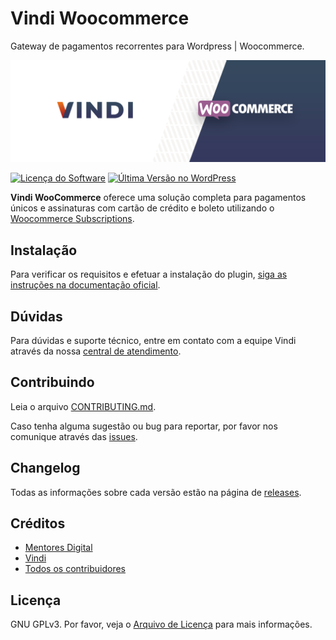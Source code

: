 # Vindi Woocommerce

Gateway de pagamentos recorrentes para Wordpress | Woocommerce.

![Banner](./assets/banner.png)

[![Licença do Software][badge-license]](LICENSE)
[![Última Versão no WordPress][badge-version]][link-version]

**Vindi WooCommerce** oferece uma solução completa para pagamentos únicos e assinaturas com cartão de crédito e boleto utilizando o [Woocommerce Subscriptions](https://www.woothemes.com/products/woocommerce-subscriptions/).

## Instalação

Para verificar os requisitos e efetuar a instalação do plugin, [siga as instruções na documentação oficial](https://atendimento.vindi.com.br/hc/pt-br/articles/227335608).

## Dúvidas

Para dúvidas e suporte técnico, entre em contato com a equipe Vindi através da nossa [central de atendimento](https://atendimento.vindi.com.br/hc/pt-br).

## Contribuindo
Leia o arquivo [CONTRIBUTING.md](CONTRIBUTING.md).

Caso tenha alguma sugestão ou bug para reportar, por favor nos comunique através das [issues](https://github.com/vindi/vindi-woocommerce/issues).

## Changelog
Todas as informações sobre cada versão estão na página de [releases](https://github.com/vindi/vindi-woocommerce/releases).

## Créditos

- [Mentores Digital](https://mentores.com.br)
- [Vindi](https://vindi.com.br)
- [Todos os contribuidores](https://github.com/vindi/vindi-woocommerce/graphs/contributors)

## Licença

GNU GPLv3. Por favor, veja o [Arquivo de Licença](LICENSE) para mais informações.

[badge-license]: https://img.shields.io/badge/license-GPLv3-blue.svg
[badge-version]: https://img.shields.io/wordpress/plugin/v/vindi-woocommerce-subscriptions.svg
[badge-rates]: https://img.shields.io/wordpress/plugin/r/vindi-woocommerce-subscriptions.svg
[badge-downloads]: https://img.shields.io/wordpress/plugin/dt/vindi-woocommerce-subscriptions.svg
[link-version]: https://wordpress.org/plugins/vindi-woocommerce-subscriptions/
[link-rates]: https://wordpress.org/support/view/plugin-reviews/vindi-woocommerce-subscriptions
[link-downloads]: https://wordpress.org/plugins/vindi-woocommerce-subscriptions/stats/
